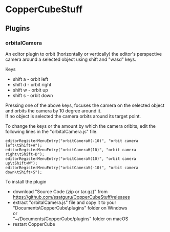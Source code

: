 # CopperCubeStuff

## Plugins
### orbitalCamera  
An editor plugin to orbit (horizontally or vertically) the editor's perspective camera around a selected object using shift and "wasd" keys.  
  
Keys  
- shift a - orbit left  
- shift d - orbit right  
- shift w - orbit up  
- shift s - orbit down  

Pressing one of the above keys, focuses the camera on the selected object and orbits the camera by 10 degree around it.  
If no object is selected  the camera orbits around its target point.  
  
To change the keys or the amount by which the camera oribits, edit the following lines in the "orbitalCamera.js" file.  
  
    editorRegisterMenuEntry("orbitCameraH(-10)", "orbit camera left\tShift+A");  
    editorRegisterMenuEntry("orbitCameraH(10)", "orbit camera right\tShift+D");  
    editorRegisterMenuEntry("orbitCameraV(10)", "orbit camera up\tShift+W");  
    editorRegisterMenuEntry("orbitCameraV(-10)", "orbit camera down\tShift+S");  

To install the plugin 
- download "Source Code (zip or tar.gz)" from https://github.com/ssatguru/CopperCubeStuff/releases
- extract "orbitalCamera.js" file and copy it to your  
   "Documents\CopperCube\plugins" folder on Windows  
   or  
   "~/Documents/CopperCube/plugins" folder on macOS 
- restart CopperCube



